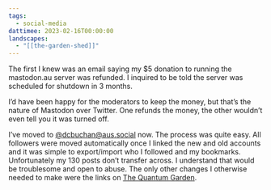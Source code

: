 ```yaml
---
tags:
  - social-media
dattimee: 2023-02-16T00:00:00
landscapes:
  - "[[the-garden-shed]]"
---
```

The first I knew was an email saying my $5 donation to running the mastodon.au server was refunded. I inquired to be told the server was scheduled for shutdown in 3 months.

I’d have been happy for the moderators to keep the money, but that’s the nature of Mastodon over Twitter. One refunds the money, the other wouldn’t even tell you it was turned off.

I’ve moved to [@dcbuchan@aus.social](https://aus.social/@dcbuchan) now. The process was quite easy. All followers were moved automatically once I linked the new and old accounts and it was simple to export/import who I followed and my bookmarks. Unfortunately my 130 posts don’t transfer across. I understand that would be troublesome and open to abuse. The only other changes I otherwise needed to make were the links on [The Quantum Garden](https://quantumgardener.blog).
